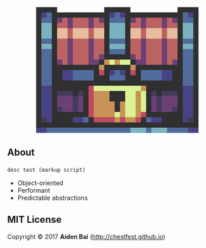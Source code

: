 <!DOCTYPE html><a href="https://chestfest.github.io/" target="_blank"><div align="center"><img src="/Display/Images/ChestFest.gif" style="w3-image" class="img" alt="Chest"></div></a></html>

## About
```desc test (markup script)```

- Object-oriented
- Performant
- Predictable abstractions

## MIT License
Copyright © 2017 **Aiden Bai** (http://chestfest.github.io)

